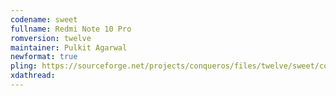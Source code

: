 ```yaml
---
codename: sweet
fullname: Redmi Note 10 Pro
romversion: twelve
maintainer: Pulkit Agarwal
newformat: true
pling: https://sourceforge.net/projects/conqueros/files/twelve/sweet/conquerOS-5.1-sweet-20220112-2148-OFFICIAL-gapps.zip/download
xdathread:
---
```

